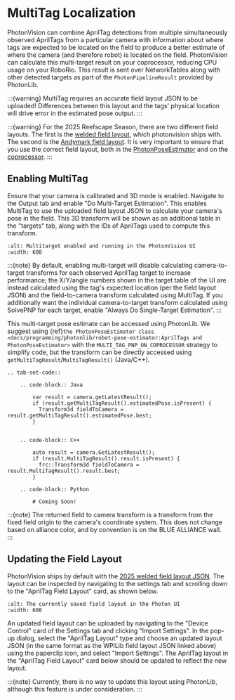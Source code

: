 # MultiTag Localization

PhotonVision can combine AprilTag detections from multiple simultaneously observed AprilTags from a particular camera with information about where tags are expected to be located on the field to produce a better estimate of where the camera (and therefore robot) is located on the field. PhotonVision can calculate this multi-target result on your coprocessor, reducing CPU usage on your RoboRio. This result is sent over NetworkTables along with other detected targets as part of the `PhotonPipelineResult` provided by PhotonLib.

:::{warning}
MultiTag requires an accurate field layout JSON to be uploaded! Differences between this layout and the tags' physical location will drive error in the estimated pose output.
:::

:::{warning}
For the 2025 Reefscape Season, there are two different field layouts. The first is the [welded field layout](https://github.com/wpilibsuite/allwpilib/blob/main/apriltag/src/main/native/resources/edu/wpi/first/apriltag/2025-reefscape-welded.json), which photonvision ships with. The second is the [Andymark field layout](https://github.com/wpilibsuite/allwpilib/blob/main/apriltag/src/main/native/resources/edu/wpi/first/apriltag/2025-reefscape-andymark.json). It is very important to ensure that you use the correct field layout, both in the [PhotonPoseEstimator](https://docs.photonvision.org/en/latest/docs/programming/photonlib/robot-pose-estimator.html#apriltags-and-photonposeestimator) and on the [coprocessor](https://docs.photonvision.org/en/latest/docs/apriltag-pipelines/multitag.html#updating-the-field-layout).
:::

## Enabling MultiTag

Ensure that your camera is calibrated and 3D mode is enabled. Navigate to the Output tab and enable "Do Multi-Target Estimation". This enables MultiTag to use the uploaded field layout JSON to calculate your camera's pose in the field. This 3D transform will be shown as an additional table in the "targets" tab, along with the IDs of AprilTags used to compute this transform.

```{image} images/multitag-ui.png
:alt: Multitarget enabled and running in the PhotonVision UI
:width: 600
```

:::{note}
By default, enabling multi-target will disable calculating camera-to-target transforms for each observed AprilTag target to increase performance; the X/Y/angle numbers shown in the target table of the UI are instead calculated using the tag's expected location (per the field layout JSON) and the field-to-camera transform calculated using MultiTag. If you additionally want the individual camera-to-target transform calculated using SolvePNP for each target, enable "Always Do Single-Target Estimation".
:::

This multi-target pose estimate can be accessed using PhotonLib. We suggest using {ref}`the PhotonPoseEstimator class <docs/programming/photonlib/robot-pose-estimator:AprilTags and PhotonPoseEstimator>` with the `MULTI_TAG_PNP_ON_COPROCESSOR` strategy to simplify code, but the transform can be directly accessed using `getMultiTagResult`/`MultiTagResult()` (Java/C++).

```{eval-rst}
.. tab-set-code::

    .. code-block:: Java

        var result = camera.getLatestResult();
        if (result.getMultiTagResult().estimatedPose.isPresent) {
          Transform3d fieldToCamera = result.getMultiTagResult().estimatedPose.best;
        }


    .. code-block:: C++

        auto result = camera.GetLatestResult();
        if (result.MultiTagResult().result.isPresent) {
          frc::Transform3d fieldToCamera = result.MultiTagResult().result.best;
        }

    .. code-block:: Python

        # Coming Soon!

```

:::{note}
The returned field to camera transform is a transform from the fixed field origin to the camera's coordinate system. This does not change based on alliance color, and by convention is on the BLUE ALLIANCE wall.
:::

## Updating the Field Layout

PhotonVision ships by default with the [2025 welded field layout JSON](https://github.com/wpilibsuite/allwpilib/blob/main/apriltag/src/main/native/resources/edu/wpi/first/apriltag/2025-reefscape-welded.json). The layout can be inspected by navigating to the settings tab and scrolling down to the "AprilTag Field Layout" card, as shown below.

```{image} images/field-layout.png
:alt: The currently saved field layout in the Photon UI
:width: 600
```

An updated field layout can be uploaded by navigating to the "Device Control" card of the Settings tab and clicking "Import Settings". In the pop-up dialog, select the "AprilTag Layout" type and choose an updated layout JSON (in the same format as the WPILib field layout JSON linked above) using the paperclip icon, and select "Import Settings". The AprilTag layout in the "AprilTag Field Layout" card below should be updated to reflect the new layout.

:::{note}
Currently, there is no way to update this layout using PhotonLib, although this feature is under consideration.
:::
